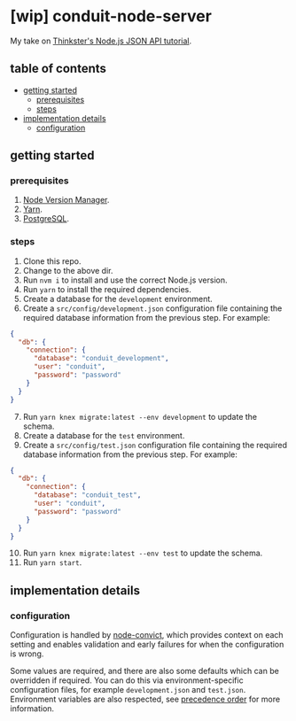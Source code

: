 # [wip] conduit-node-server

My take on [Thinkster's Node.js JSON API tutorial](https://thinkster.io/tutorials/node-json-api).

## table of contents

- [getting started](#getting-started)
  - [prerequisites](#prerequisites)
  - [steps](#steps)
- [implementation details](#implementation-details)
  - [configuration](#configuration)

## getting started

### prerequisites

1. [Node Version Manager](https://github.com/creationix/nvm).
2. [Yarn](https://yarnpkg.com/en/).
3. [PostgreSQL](https://www.postgresql.org/).

### steps

1. Clone this repo.
2. Change to the above dir.
3. Run `nvm i` to install and use the correct Node.js version.
4. Run `yarn` to install the required dependencies.
5. Create a database for the `development` environment.
6. Create a `src/config/development.json` configuration file containing the required database information from the previous step. For example:

```json
{
  "db": {
    "connection": {
      "database": "conduit_development",
      "user": "conduit",
      "password": "password"
    }
  }
}
```

7. Run `yarn knex migrate:latest --env development` to update the schema.
8. Create a database for the `test` environment.
9. Create a `src/config/test.json` configuration file containing the required database information from the previous step. For example:

```json 
{
  "db": {
    "connection": {
      "database": "conduit_test",
      "user": "conduit",
      "password": "password"
    }
  }
}
```

10. Run `yarn knex migrate:latest --env test` to update the schema.
11. Run `yarn start`.

## implementation details

### configuration

Configuration is handled by [node-convict](https://github.com/mozilla/node-convict), which provides context on each setting and enables validation and early failures for when the configuration is wrong.

Some values are required, and there are also some defaults which can be overridden if required. You can do this via environment-specific configuration files, for example `development.json` and `test.json`. Environment variables are also respected, see [precedence order](https://github.com/mozilla/node-convict#precendence-order) for more information.
